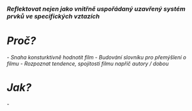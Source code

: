 <h3><i>Reflektovat nejen jako vnitřně uspořádaný uzavřený systém prvků ve specifických vztazích</h3>
<h1>Proč?</h1>
	- Snaha konsturktivně hodnotit film
	- Budování slovníku pro přemýšlení o filmu
	- Rozpoznat tendence, spojitosti filmu napříč autory / dobou

<h1>Jak?</h1>
	- 